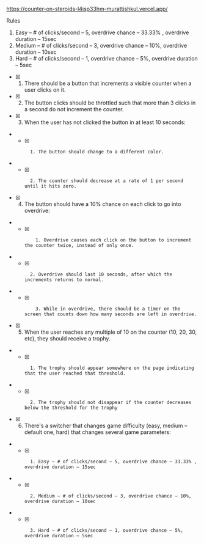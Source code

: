 https://counter-on-steroids-l4isp33hm-murattishkul.vercel.app/

Rules 

1. Easy – # of clicks/second – 5, overdrive chance – 33.33% , overdrive duration – 15sec     
2. Medium – # of clicks/second – 3, overdrive chance – 10%, overdrive duration – 10sec     
3. Hard – # of clicks/second – 1, overdrive chance – 5%, overdrive duration – 5sec

- [x] 1. There should be a button that increments a visible counter when a user clicks on it. 
- [x] 2. The button clicks should be throttled such that more than 3 clicks in a second do not increment the counter. 
- [x] 3. When the user has not clicked the button in at least 10 seconds:     
- - [x]       1. The button should change to a different color.     
- - [x]       2. The counter should decrease at a rate of 1 per second until it hits zero. 
- [x] 4. The button should have a 10% chance on each click to go into overdrive:                
- - [x]     	1. Overdrive causes each click on the button to increment the counter twice, instead of only once.     
- - [x]	      2. Overdrive should last 10 seconds, after which the increments returns to normal.     
- - [x]     	3. While in overdrive, there should be a timer on the screen that counts down how many seconds are left in overdrive. 
- [x] 5. When the user reaches any multiple of 10 on the counter (10, 20, 30, etc), they should receive a trophy.     
- - [x]	      1. The trophy should appear somewhere on the page indicating that the user reached that threshold.     
- - [x]	      2. The trophy should not disappear if the counter decreases below the threshold for the trophy 
- [x] 6. There's a switcher that changes game difficulty (easy, medium – default one, hard) that changes several game parameters:     
- - [x]	      1. Easy – # of clicks/second – 5, overdrive chance – 33.33% , overdrive duration – 15sec     
- - [x]	      2. Medium – # of clicks/second – 3, overdrive chance – 10%, overdrive duration – 10sec     
- - [x]	      3. Hard – # of clicks/second – 1, overdrive chance – 5%, overdrive duration – 5sec
